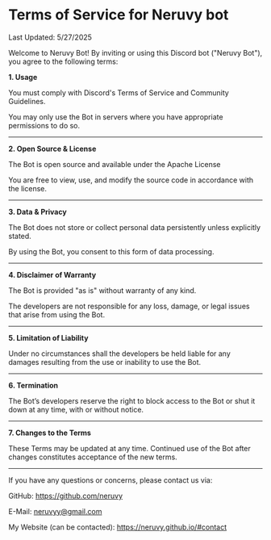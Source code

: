 # Terms of Service for Neruvy bot

Last Updated: 5/27/2025

Welcome to Neruvy Bot! By inviting or using this Discord bot ("Neruvy Bot"), you agree to the following terms:

**1. Usage**

You must comply with Discord's Terms of Service and Community Guidelines.


You may only use the Bot in servers where you have appropriate permissions to do so.

---

**2. Open Source & License**

The Bot is open source and available under the Apache License


You are free to view, use, and modify the source code in accordance with the license.

---

**3. Data & Privacy**

The Bot does not store or collect personal data persistently unless explicitly stated.

By using the Bot, you consent to this form of data processing.

---

**4. Disclaimer of Warranty**

The Bot is provided "as is" without warranty of any kind.

The developers are not responsible for any loss, damage, or legal issues that arise from using the Bot.

---

**5. Limitation of Liability**

Under no circumstances shall the developers be held liable for any damages resulting from the use or inability to use the Bot.

---

**6. Termination**

The Bot’s developers reserve the right to block access to the Bot or shut it down at any time, with or without notice.

---

**7. Changes to the Terms**

These Terms may be updated at any time. Continued use of the Bot after changes constitutes acceptance of the new terms.

---

If you have any questions or concerns, please contact us via:

GitHub: https://github.com/neruvy

E-Mail: neruvyy@gmail.com

My Website (can be contacted): https://neruvy.github.io/#contact
